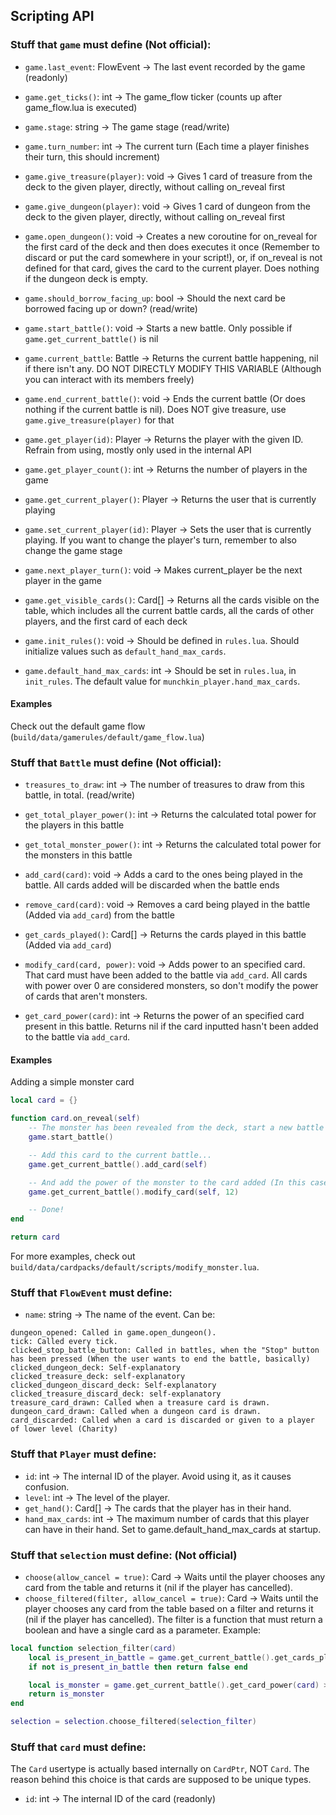 ## Scripting API
### Stuff that `game` must define (Not official):
- `game.last_event`: FlowEvent -> The last event recorded by the game (readonly)
- `game.get_ticks()`: int -> The game_flow ticker (counts up after game_flow.lua is executed)
- `game.stage`: string -> The game stage (read/write)
- `game.turn_number`: int -> The current turn (Each time a player finishes their turn, this should increment)

- `game.give_treasure(player)`: void -> Gives 1 card of treasure from the deck to the given player, directly, without calling on_reveal first
- `game.give_dungeon(player)`: void -> Gives 1 card of dungeon from the deck to the given player, directly, without calling on_reveal first
- `game.open_dungeon()`: void -> Creates a new coroutine for on_reveal for the first card of the deck and then does executes it once (Remember to discard or put the card somewhere in your script!), or, if on_reveal is not defined for that card, gives the card to the current player. Does nothing if the dungeon deck is empty.
- `game.should_borrow_facing_up`: bool -> Should the next card be borrowed facing up or down? (read/write)

- `game.start_battle()`: void -> Starts a new battle.  Only possible if `game.get_current_battle()` is nil
- `game.current_battle`: Battle -> Returns the current battle happening, nil if there isn't any. DO NOT DIRECTLY MODIFY THIS VARIABLE (Although you can interact with its members freely)
- `game.end_current_battle()`: void -> Ends the current battle (Or does nothing if the current battle is nil). Does NOT give treasure, use `game.give_treasure(player)` for that

- `game.get_player(id)`: Player -> Returns the player with the given ID. Refrain from using, mostly only used in the internal API
- `game.get_player_count()`: int -> Returns the number of players in the game
- `game.get_current_player()`: Player -> Returns the user that is currently playing
- `game.set_current_player(id)`: Player -> Sets the user that is currently playing. If you want to change the player's turn, remember to also change the game stage
- `game.next_player_turn()`: void -> Makes current_player be the next player in the game

- `game.get_visible_cards()`: Card[] -> Returns all the cards visible on the table, which includes all the current battle cards, all the cards of other players, and the first card of each deck

- `game.init_rules()`: void -> Should be defined in `rules.lua`. Should initialize values such as `default_hand_max_cards`. 
- `game.default_hand_max_cards`: int -> Should be set in `rules.lua`, in `init_rules`. The default value for `munchkin_player.hand_max_cards`.

#### Examples
Check out the default game flow (`build/data/gamerules/default/game_flow.lua`)

### Stuff that `Battle` must define (Not official):
- `treasures_to_draw`: int -> The number of treasures to draw from this battle, in total. (read/write)

- `get_total_player_power()`: int -> Returns the calculated total power for the players in this battle
- `get_total_monster_power()`: int -> Returns the calculated total power for the monsters in this battle

- `add_card(card)`: void -> Adds a card to the ones being played in the battle. All cards added will be discarded when the battle ends
- `remove_card(card)`: void -> Removes a card being played in the battle (Added via `add_card`) from the battle
- `get_cards_played()`: Card[] -> Returns the cards played in this battle (Added via `add_card`)

- `modify_card(card, power)`: void -> Adds power to an specified card. That card must have been added to the battle via `add_card`. All cards with power over 0 are considered monsters, so don't modify the power of cards that aren't monsters.
- `get_card_power(card)`: int -> Returns the power of an specified card present in this battle. Returns nil if the card inputted hasn't been added to the battle via `add_card`.

#### Examples
Adding a simple monster card
```lua
local card = {}

function card.on_reveal(self) 
	-- The monster has been revealed from the deck, start a new battle
	game.start_battle()

	-- Add this card to the current battle...
	game.get_current_battle().add_card(self)

	-- And add the power of the monster to the card added (In this case, 12)
	game.get_current_battle().modify_card(self, 12)

	-- Done!
end

return card
```

For more examples, check out `build/data/cardpacks/default/scripts/modify_monster.lua`.

### Stuff that `FlowEvent` must define:
- `name`: string -> The name of the event. Can be:
```
dungeon_opened: Called in game.open_dungeon().
tick: Called every tick.
clicked_stop_battle_button: Called in battles, when the "Stop" button has been pressed (When the user wants to end the battle, basically)
clicked_dungeon_deck: Self-explanatory
clicked_treasure_deck: self-explanatory
clicked_dungeon_discard_deck: Self-explanatory
clicked_treasure_discard_deck: self-explanatory
treasure_card_drawn: Called when a treasure card is drawn.
dungeon_card_drawn: Called when a dungeon card is drawn.
card_discarded: Called when a card is discarded or given to a player of lower level (Charity)
```

### Stuff that `Player` must define:
- `id`: int -> The internal ID of the player. Avoid using it, as it causes confusion.
- `level`: int -> The level of the player.
- `get_hand()`: Card[] -> The cards that the player has in their hand.
- `hand_max_cards`: int -> The maximum number of cards that this player can have in their hand. Set to game.default_hand_max_cards at startup.

### Stuff that `selection` must define: (Not official)
- `choose(allow_cancel = true)`: Card -> Waits until the player chooses any card from the table and returns it (nil if the player has cancelled).
- `choose_filtered(filter, allow_cancel = true)`: Card -> Waits until the player chooses any card from the table based on a filter and returns it (nil if the player has cancelled).
The filter is a function that must return a boolean and have a single card as a parameter. Example:
```lua
local function selection_filter(card)
    local is_present_in_battle = game.get_current_battle().get_cards_played()[card] ~= nil
    if not is_present_in_battle then return false end

    local is_monster = game.get_current_battle().get_card_power(card) > 0
    return is_monster
end

selection = selection.choose_filtered(selection_filter)
```

### Stuff that `card` must define:
The `Card` usertype is actually based internally on `CardPtr`, NOT `Card`. The reason behind this choice is that cards are supposed to be unique types.
- `id`: int -> The internal ID of the card (readonly)